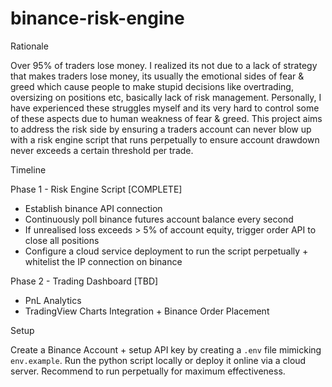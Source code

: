 # binance-risk-engine

Rationale

Over 95% of traders lose money. I realized its not due to a lack of strategy that makes traders lose money, its usually the emotional sides of fear & greed which cause people to make stupid decisions like overtrading, oversizing on positions etc, basically lack of risk management. Personally, I have experienced these struggles myself and its very hard to control some of these aspects due to human weakness of fear & greed. This project aims to address the risk side by ensuring a traders account can never blow up with a risk engine script that runs perpetually to ensure account drawdown never exceeds a certain threshold per trade.

Timeline

Phase 1 - Risk Engine Script [COMPLETE]
- Establish binance API connection
- Continuously poll binance futures account balance every second
- If unrealised loss exceeds > 5% of account equity, trigger order API to close all positions
- Configure a cloud service deployment to run the script perpetually + whitelist the IP connection on binance

Phase 2 - Trading Dashboard [TBD]
- PnL Analytics
- TradingView Charts Integration + Binance Order Placement

Setup

Create a Binance Account + setup API key by creating a `.env` file mimicking `env.example`. Run the python script locally or deploy it online via a cloud server. Recommend to run perpetually for maximum effectiveness.